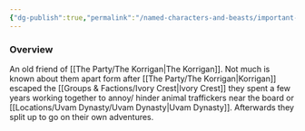 ```yaml
---
{"dg-publish":true,"permalink":"/named-characters-and-beasts/important-characters/pc-backstory-characters/silver/","tags":["Important","NPC"],"updated":"2025-04-21T20:12:27.394+01:00"}
---
```



### Overview
An old friend of [[The Party/The Korrigan\|The Korrigan]]. Not much is known about them apart form after [[The Party/The Korrigan\|Korrigan]] escaped the [[Groups & Factions/Ivory Crest\|Ivory Crest]] they spent a few years working together to annoy/ hinder animal traffickers near the board or [[Locations/Uvam Dynasty/Uvam Dynasty\|Uvam Dynasty]]. Afterwards they split up to go on their own adventures. 
